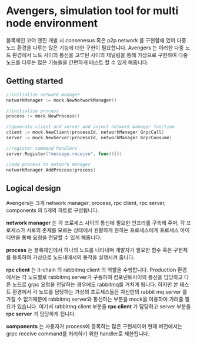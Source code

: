 # Avengers, simulation tool for multi node environment

블록체인 코어 엔진 개발 시 consenesus 혹은 p2p network 를 구현함에 있어 다중 노드 환경을 다루는 많은 기능에 대한 구현이 필요합니다. Avengers 는 이러한 다중 노드 환경에서 노드 사이의 통신을 고루틴 사이의 채널링을 통해 가상으로 구현하여 다중 노드를 다루는 많은 기능들을 간편하게 테스트 할 수 있게 해줍니다.

## Getting started

```go
//initialize network manager
networkManager := mock.NewNetworkManager()

//initialize process
process := mock.NewProcess()

//generate client and server and inject network manager function
client := mock.NewClient(processId, networkManager.GrpcCall)
server := mock.NewServer(processId, networkManager.GrpcConsume)

//register command handlers
server.Register("message.receive", func(){})

//add process to network manager
networkManager.AddProcess(process)

```



## Logical design

Avengers는 크게 network manager, process, rpc client, rpc server, components 의 5개의 파트로 구성됩니다.



**network manager** 는 각 프로세스 사이의 통신에 필요한 인프라를 구축해 주며, 각 프로세스가 서로의 존재를 모르는 상태에서 원활하게 원하는 프로세스에게 프로세스 아이디만을 통해 요청을 전달할 수 있게 해줍니다.



**process** 는 블록체인에서 하나의 노드를 나타내며 개발자가 필요한 함수 혹은 구현체를 등록하여 가상으로 노드내에서의 동작을 실행시켜 줍니다.



**rpc client** 는 it-chain 의 rabbitmq client 의 역할을 수행합니다. Production 환경에서는 각 노드별로 rabbitmq server가 구동하여 컴포넌트사이의 통신을 담당하고 다른 노드로 grpc 요청을 전달하는 경우에도 rabbitmq를 거치게 됩니다. 하지만 본 테스트 환경에서 각 노드를 담당하는 가상의 프로세스들은 자신만의 rabbit mq server 를 가질 수 없기때문에 rabbitmq server와 통신하는 부분을 mock을 이용하여 가려줄 필요가 있습니다. 여기서 rabbitmq client 부분을 **rpc client** 가 담당하고 server 부분을 **rpc server** 가 담당하게 됩니다. 



**components** 는 사용자가 process에 등록하는 많은 구현체이며 현재 버전에서는 grpc receive command를 처리하기 위한 handler로 제한됩니다.